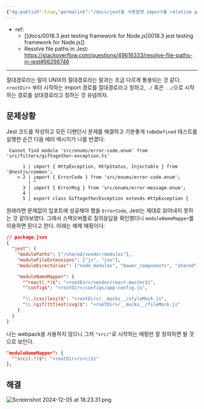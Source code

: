 ```yaml
---
{"dg-publish":true,"permalink":"/docs/jest를 사용할땐 import를 relative path로 작성하거나 moduleNameMapper를 설정해야한다./","title":"jest를 사용할땐 import를 relative path로 작성하거나 moduleNameMapper를 설정해야한다."}
---
```


- ref:
	- [[docs/0018.3 jest testing framework for Node.js\|0018.3 jest testing framework for Node.js]]
	- Resolve file paths in Jest: <https://stackoverflow.com/questions/49616333/resolve-file-paths-in-jest#56298746>

---

절대경로라는 말이 UNIX의 절대경로라는 말과는 조금 다르게 통용되는 것 같다. `<rootDir>` 부터 시작하는 import 경로를 절대경로라고 칭하고, `./` 혹은 `../`으로 시작하는 경로를 상대경로라고 칭하는 것 유념하자.

## 문제상황

Jest 코드를 작성하고 모든 디펜던시 문제를 해결하고 기분좋게 `toBeDefined` 테스트를 실행한 순간 다음 에러 메시지가 나를 반겼다:

```
 Cannot find module 'src/enums/error-code.enum' from 'src/filters/giftogether-exception.ts'
 
      1 | import { HttpException, HttpStatus, Injectable } from '@nestjs/common';
    > 2 | import { ErrorCode } from 'src/enums/error-code.enum';
        | ^
      3 | import { ErrorMsg } from 'src/enums/error-message.enum';
      4 |
      5 | export class GiftogetherException extends HttpException {
```

원래라면 문제없이 임포트에 성공해야 했을 `ErrorCode`, Jest는 제대로 읽어내지 못하는 것 같아보였다. 그래서 스택오버플로 질의응답을 확인했더니 `moduleNameMapper`를 이용하면 된다고 한다. 아래는 예제 매핑이다:

```json
// package.json
{
  "jest": {
    "modulePaths": ["/shared/vendor/modules"],
    "moduleFileExtensions": ["js", "jsx"],
    "moduleDirectories": ["node_modules", "bower_components", "shared"],

    "moduleNameMapper": {
      "^react(.*)$": "<rootDir>/vendor/react-master$1",
      "^config$": "<rootDir>/configs/app-config.js",

      "\\.(css|less)$": "<rootDir>/__mocks__/styleMock.js",
      "\\.(gif|ttf|eot|svg)$": "<rootDir>/__mocks__/fileMock.js"
    }
  }
}
```

나는 webpack을 사용하지 않으니 그저 `"src/"`로 시작하는 매핑만 잘 정의하면 될 것으로 보인다.

```json
"moduleNameMapper": {
  "^src/(.*)$": "<rootDir>/src/$1"
},
```

## 해결

![Screenshot 2024-12-05 at 18.23.31.png](/img/user/docs/assets/Screenshot%202024-12-05%20at%2018.23.31.png)
